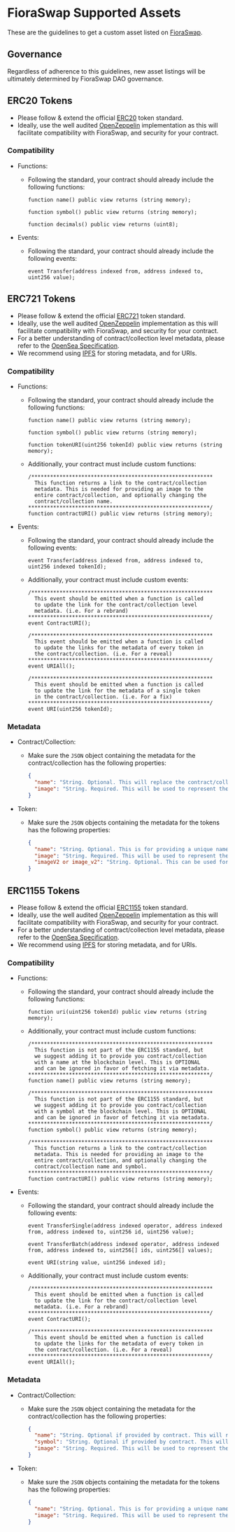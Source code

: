 # FioraSwap Supported Assets
These are the guidelines to get a custom asset listed on [FioraSwap](https://www.fioraswap.com).

## Governance
Regardless of adherence to this guidelines, new asset listings will be ultimately determined by FioraSwap DAO governance.

## ERC20 Tokens
- Please follow & extend the official [ERC20](https://eips.ethereum.org/EIPS/eip-20) token standard.
- Ideally, use the well audited [OpenZeppelin](https://github.com/OpenZeppelin/openzeppelin-contracts/tree/master/contracts/token/ERC20) implementation as this will facilitate compatibility with FioraSwap, and security for your contract.

### Compatibility
- Functions:
  - Following the standard, your contract should already include the following functions:
      ```solidity
      function name() public view returns (string memory);
      
      function symbol() public view returns (string memory);
      
      function decimals() public view returns (uint8);
      ```
      
- Events:
  - Following the standard, your contract should already include the following events:
      ```solidity
      event Transfer(address indexed from, address indexed to, uint256 value);
      ```

## ERC721 Tokens
- Please follow & extend the official [ERC721](https://eips.ethereum.org/EIPS/eip-721) token standard.
- Ideally, use the well audited [OpenZeppelin](https://github.com/OpenZeppelin/openzeppelin-contracts/tree/master/contracts/token/ERC721) implementation as this will facilitate compatibility with FioraSwap, and security for your contract.
- For a better understanding of contract/collection level metadata, please refer to the [OpenSea Specification](https://docs.opensea.io/docs/contract-level-metadata).
- We recommend using [IPFS](https://docs.ipfs.tech) for storing metadata, and for URIs.

### Compatibility
- Functions:
  - Following the standard, your contract should already include the following functions:
      ```solidity
      function name() public view returns (string memory);
      
      function symbol() public view returns (string memory);
      
      function tokenURI(uint256 tokenId) public view returns (string memory);
      ```
  - Additionally, your contract must include custom functions:
      ```solidity
      /**********************************************************
        This function returns a link to the contract/collection
        metadata. This is needed for providing an image to the
        entire contract/collection, and optionally changing the
        contract/collection name.
      **********************************************************/
      function contractURI() public view returns (string memory);
      ```
      
- Events:
  - Following the standard, your contract should already include the following events:
      ```solidity
      event Transfer(address indexed from, address indexed to, uint256 indexed tokenId);
      ```
  - Additionally, your contract must include custom events:
      ```solidity
      /**********************************************************
        This event should be emitted when a function is called
        to update the link for the contract/collection level
        metadata. (i.e. For a rebrand)
      **********************************************************/
      event ContractURI();

      /**********************************************************
        This event should be emitted when a function is called
        to update the links for the metadata of every token in
        the contract/collection. (i.e. For a reveal)
      **********************************************************/
      event URIAll();

      /**********************************************************
        This event should be emitted when a function is called
        to update the link for the metadata of a single token
        in the contract/collection. (i.e. For a fix)
      **********************************************************/
      event URI(uint256 tokenId);
      ```
      
### Metadata
- Contract/Collection:
  - Make sure the `JSON` object containing the metadata for the contract/collection has the following properties:
    ```json
    {
      "name": "String. Optional. This will replace the contract/collection name retreived from the blockchain.",
      "image": "String. Required. This will be used to represent the entire contract/collection."
    }
    ``` 

- Token:
  - Make sure the `JSON` objects containing the metadata for the tokens has the following properties:
    ```json
    {
      "name": "String. Optional. This is for providing a unique name to each token. If none is given the token name will be 'CollectionName #TokenId'.",
      "image": "String. Required. This will be used to represent the token.",
      "imageV2 or image_v2": "String. Optional. This can be used for collections with multiple visual representations(2D/3D). If provided it will display this image in the app."
    }
    ``` 

## ERC1155 Tokens
- Please follow & extend the official [ERC1155](https://eips.ethereum.org/EIPS/eip-1155) token standard.
- Ideally, use the well audited [OpenZeppelin](https://github.com/OpenZeppelin/openzeppelin-contracts/tree/master/contracts/token/ERC1155) implementation as this will facilitate compatibility with FioraSwap, and security for your contract.
- For a better understanding of contract/collection level metadata, please refer to the [OpenSea Specification](https://docs.opensea.io/docs/contract-level-metadata).
- We recommend using [IPFS](https://docs.ipfs.tech) for storing metadata, and for URIs.

### Compatibility
- Functions:
  - Following the standard, your contract should already include the following functions:
      ```solidity
      function uri(uint256 tokenId) public view returns (string memory);
      ```
  - Additionally, your contract must include custom functions:
      ```solidity
      /**********************************************************
        This function is not part of the ERC1155 standard, but
        we suggest adding it to provide you contract/collection
        with a name at the blockchain level. This is OPTIONAL
        and can be ignored in favor of fetching it via metadata.
      **********************************************************/
      function name() public view returns (string memory);

      /**********************************************************
        This function is not part of the ERC1155 standard, but
        we suggest adding it to provide you contract/collection
        with a symbol at the blockchain level. This is OPTIONAL
        and can be ignored in favor of fetching it via metadata.
      **********************************************************/
      function symbol() public view returns (string memory);

      /**********************************************************
        This function returns a link to the contract/collection
        metadata. This is needed for providing an image to the
        entire contract/collection, and optionally changing the
        contract/collection name and symbol.
      **********************************************************/
      function contractURI() public view returns (string memory);
      ```
      
- Events:
  - Following the standard, your contract should already include the following events:
      ```solidity
      event TransferSingle(address indexed operator, address indexed from, address indexed to, uint256 id, uint256 value);

      event TransferBatch(address indexed operator, address indexed from, address indexed to, uint256[] ids, uint256[] values);
      
      event URI(string value, uint256 indexed id);
      ```
  - Additionally, your contract must include custom events:
      ```solidity
      /**********************************************************
        This event should be emitted when a function is called
        to update the link for the contract/collection level
        metadata. (i.e. For a rebrand)
      **********************************************************/
      event ContractURI();

      /**********************************************************
        This event should be emitted when a function is called
        to update the links for the metadata of every token in
        the contract/collection. (i.e. For a reveal)
      **********************************************************/
      event URIAll();
      ```
      
### Metadata
- Contract/Collection:
  - Make sure the `JSON` object containing the metadata for the contract/collection has the following properties:
    ```json
    {
      "name": "String. Optional if provided by contract. This will replace the contract/collection name retreived from the blockchain.",
      "symbol": "String. Optional if provided by contract. This will replace the contract/collection symbol retreived from the blockchain.",
      "image": "String. Required. This will be used to represent the entire contract/collection."
    }
    ``` 

- Token:
  - Make sure the `JSON` objects containing the metadata for the tokens has the following properties:
    ```json
    {
      "name": "String. Optional. This is for providing a unique name to each token. If none is given the token name will be 'CollectionName #TokenId'.",
      "image": "String. Required. This will be used to represent the token.",
    }
    ``` 